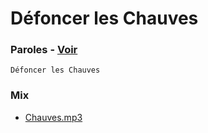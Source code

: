 # Défoncer les Chauves

### Paroles - [Voir](paroles.txt)

```
Défoncer les Chauves
```

### Mix

* [Chauves.mp3](mix/Chauves.mp3)